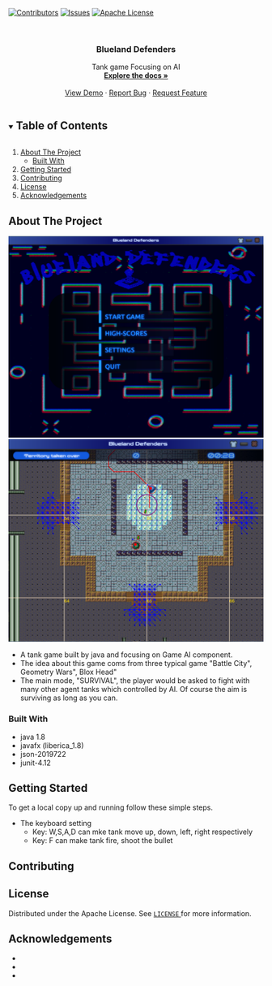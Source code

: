 <!--
*** Thanks for checking out the Best-README-Template. If you have a suggestion
*** that would make this better, please fork the repo and create a pull request
*** or simply open an issue with the tag "enhancement".
*** Thanks again! Now go create something AMAZING! :D

***

***

***

*** To avoid retyping too much info. Do a search and replace for the following:
*** github_username, repo_name, twitter_handle, email, project_title, project_description
-->



<!-- PROJECT SHIELDS -->
<!--
*** I'm using markdown "reference style" links for readability.
*** Reference links are enclosed in brackets [ ] instead of parentheses ( ).
*** See the bottom of this document for the declaration of the reference variables
*** for contributors-url, forks-url, etc. This is an optional, concise syntax you may use.
*** https://www.markdownguide.org/basic-syntax/#reference-style-links
-->
[![Contributors][contributors-shield]][contributors-url]
[![Issues][issues-shield]][issues-url]
[![Apache License][license-shield]][license-url]



<!-- PROJECT LOGO -->
<br />

[comment]: <> (<p align="center">)

[comment]: <> (  <a href="https://github.com/github_username/repo_name">)

[comment]: <> (    <img src="images/logo.png" alt="Logo" width="80" height="80">)

[comment]: <> (  </a>)



  <h3 align="center">Blueland Defenders</h3>

  <p align="center">
    Tank game Focusing on AI
    <br />
    <a href="https://docs.google.com/document/d/1hKQJNrINaL2fYYRq00rvBt7h5N5OeDzkwaSR3GFw8tI/edit#heading=h.2btnxlo9rwxb"><strong>Explore the docs »</strong></a>
    <br />
    <br />
    <a href="https://github.com/github_username/repo_name">View Demo</a>
    ·
    <a href="https://github.com/github_username/repo_name/issues">Report Bug</a>
    ·
    <a href="https://github.com/github_username/repo_name/issues">Request Feature</a>
  </p>





<!-- TABLE OF CONTENTS -->

<details open="open">
  <summary><h2 style="display: inline-block">Table of Contents</h2></summary>
  <ol>
    <li>
      <a href="#about-the-project">About The Project</a>
      <ul>
        <li><a href="#built-with">Built With</a></li>
      </ul>
    </li>
    <li>
      <a href="#getting-started">Getting Started</a>
    </li>
    <li><a href="#contributing">Contributing</a></li>
    <li><a href="#license">License</a></li>
    <li><a href="#acknowledgements">Acknowledgements</a></li>
  </ol>
</details>





<!-- ABOUT THE PROJECT -->

## About The Project

[comment]: <> (- [![Product Name Screen Shot][product-screenshot]]&#40;src/main/resources/img/Menu.png&#41;)

[comment]: <> (- [![Product Name Screen Shot][product-screenshot]]&#40;src/main/resources/img/Game.png&#41;)

  ![this is the pic](src/main/resources/img/Menu.png)
  ![this is the pic](src/main/resources/img/Game.png)

- A tank game built by java and focusing on Game AI component.
- The idea about this game coms from three typical game "Battle City", Geometry Wars", Blox Head"
- The main mode,  "SURVIVAL", the player would be asked to fight with many other agent tanks which controlled by AI. Of course the aim is surviving as long as you can.
### Built With
* java 1.8
* javafx (liberica_1.8)
* json-2019722
* junit-4.12


<!-- GETTING STARTED -->

## Getting Started

To get a local copy up and running follow these simple steps.

- The keyboard setting
    - Key: W,S,A,D can mke tank move up, down, left, right respectively
    - Key: F can make tank fire, shoot the bullet
    

<!-- CONTRIBUTING -->

## Contributing


<!-- LICENSE -->

## License

Distributed under the Apache License. See <a href="https://git-teaching.cs.bham.ac.uk/mod-team-project-2020/fear/-/blob/master/LICENSE">`LICENSE` </a>for more information.



<!-- ACKNOWLEDGEMENTS -->

## Acknowledgements

* []()
* []()
* []()





<!-- MARKDOWN LINKS & IMAGES -->
<!-- https://www.markdownguide.org/basic-syntax/#reference-style-links -->

[contributors-shield]: https://img.shields.io/github/contributors/github_username/repo.svg?style=for-the-badge
[contributors-url]: https://github.com/github_username/repo/graphs/contributors
[forks-shield]: https://img.shields.io/github/forks/github_username/repo.svg?style=for-the-badge
[forks-url]: https://github.com/github_username/repo/network/members
[stars-shield]: https://img.shields.io/github/stars/github_username/repo.svg?style=for-the-badge
[stars-url]: https://github.com/github_username/repo/stargazers
[issues-shield]: https://img.shields.io/github/issues/github_username/repo.svg?style=for-the-badge
[issues-url]: https://github.com/github_username/repo/issues
[license-shield]: https://img.shields.io/github/license/github_username/repo.svg?style=for-the-badge
[license-url]: https://git-teaching.cs.bham.ac.uk/mod-team-project-2020/fear/-/blob/master/LICENSE
[linkedin-shield]: https://img.shields.io/badge/-LinkedIn-black.svg?style=for-the-badge&logo=linkedin&colorB=555
[linkedin-url]: https://linkedin.com/in/github_username
